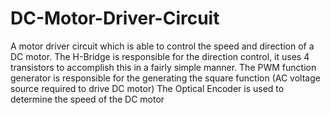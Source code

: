 # DC-Motor-Driver-Circuit
A motor driver circuit which is able to control the speed and direction of a DC motor. 
The H-Bridge is responsible for the direction control, it uses 4 transistors to accomplish this in a fairly simple manner.
The PWM function generator is responsible for the generating the square function (AC voltage source required to drive DC motor)
The Optical Encoder is used to determine the speed of the DC motor
